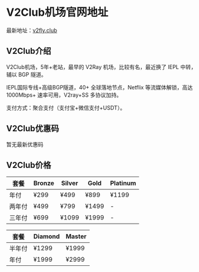 # V2Club机场官网地址

最新地址：[v2fly.club](https://v2club.net/#/register?code=jYy3Xyzm)

## V2Club介绍

V2Club机场，5年+老站，最早的 V2Ray 机场，比较有名，最近换了 IEPL 中转，辅以 BGP 隧道。

IEPL国际专线+高级BGP隧道，40+ 全球落地节点，Netflix 等流媒体解锁，高达 1000Mbps+ 速率可用，V2ray+SS 多协议加持。

支付方式：聚合支付（支付宝+微信支付+USDT）。

## V2Club优惠码

暂无最新优惠码

## V2Club价格

|套餐|Bronze|Silver|Gold|Platinum|
|----|----|----|----|----|
|年付|¥299|¥499|¥899|¥1199|
|两年付|¥499|¥799|¥1499|-|
|三年付|¥699|¥1099|¥1999|-|

|套餐|Diamond|Master|
|----|----|----|
|半年付|¥1299|¥1999|
|年付|¥1999|¥2999|
